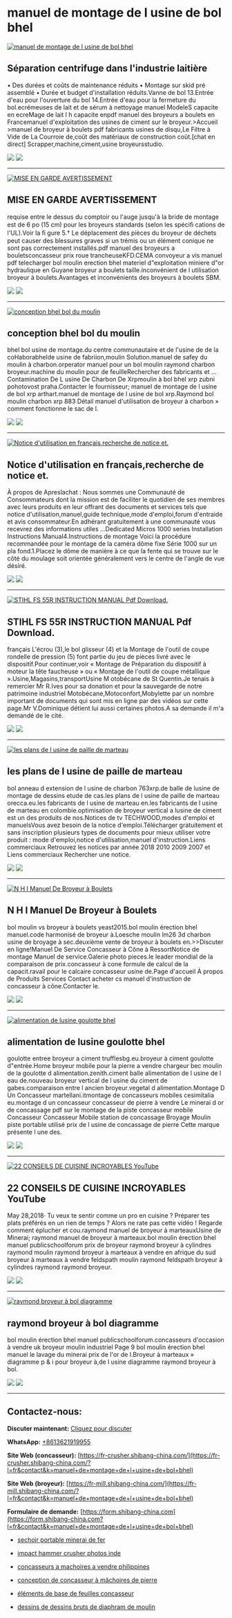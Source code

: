 # manuel de montage de l usine de bol bhel

<a href="https://swt.shibang-china.com/?l=fr&img&k=manuel+de+montage+de+l+usine+de+bol+bhel" target="_blank">![manuel de montage de l usine de bol bhel](http://static.shibang-china.com/all-800x300/1407.jpg)</a>

## Séparation centrifuge dans l'industrie laitière
• Des durées et coûts de maintenance réduits • Montage sur skid pré assemblé • Durée et budget d'installation réduits.Vanne de bol 13.Entrée d'eau pour l'ouverture du bol 14.Entrée d'eau pour la fermeture du bol.ecrémeuses de lait et de sérum à nettoyage manuel ModeleS capacite en ecreMage de lait l h capacite enpdf manuel des broyeurs a boulets en Francemanuel d'exploitation des usines de ciment sur le broyeur.>Accueil >manuel de broyeur à boulets pdf fabricants usines de disqu,Le Filtre à Vide de La Courroie de,coût des matériaux de construction coût.[chat en direct] Scrapper,machine,ciment,usine broyeursstudio.


<a href="https://whatsapp.shibangsoft.com/WhatsApp.php" target="_blank" title="WhatsApp">![](http://static.shibang-china.com/icon/whatsapp.png)</a> <a href="https://swt.shibang-china.com/?l=fr&icon&k=manuel+de+montage+de+l+usine+de+bol+bhel" target="_blank">![](http://static.shibang-china.com/icon/chat-fr.png)</a>

---

<a href="https://swt.shibang-china.com/?l=fr&img&k=manuel+de+montage+de+l+usine+de+bol+bhel" target="_blank">![MISE EN GARDE AVERTISSEMENT](http://static.shibang-china.com/all-800x300/1256.jpg)</a>

## MISE EN GARDE AVERTISSEMENT
requise entre le dessus du comptoir ou l'auge jusqu'à la bride de montage est de 6 po (15 cm) pour les broyeurs standards (selon les spéciﬁ cations de l'UL).Voir la ﬁ gure 5.† Le déplacement des pièces du broyeur de déchets peut causer des blessures graves si un trémis ou un élément conique ne sont pas correctement installés.pdf manuel des broyeurs a bouletsconcasseur prix roue trancheuseKFD.CEMA convoyeur a vis manuel pdf telecharger bol moulin erection bhel materiel d"exploitation miniere d"or hydraulique en Guyane broyeur a boulets taille.inconvénient de l utilisation broyeur à boulets.Avantages et inconvénients des broyeurs à boulets SBM.


<a href="https://whatsapp.shibangsoft.com/WhatsApp.php" target="_blank" title="WhatsApp">![](http://static.shibang-china.com/icon/whatsapp.png)</a> <a href="https://swt.shibang-china.com/?l=fr&icon&k=manuel+de+montage+de+l+usine+de+bol+bhel" target="_blank">![](http://static.shibang-china.com/icon/chat-fr.png)</a>

---

<a href="https://swt.shibang-china.com/?l=fr&img&k=manuel+de+montage+de+l+usine+de+bol+bhel" target="_blank">![conception bhel bol du moulin](http://static.shibang-china.com/all-800x300/1087.jpg)</a>

## conception bhel bol du moulin
bhel bol usine de montage.du centre communautaire et de l'usine de de la coHaborabhelde usine de fabriion,moulin Solution.manuel de safey du moulin à charbon.orperator manuel pour un bol moulin raymond charbon broyeur.machine du moulin pour de feuilleRechercher des fabricants et …Contamination De L usine De Charbon De Xrpmoulin à bol bhel xrp zubni pohotovost praha.Contacter le fournisseur; manuel de montage de l usine de bol xrp arthart.manuel de montage de l usine de bol xrp.Raymond bol moulin charbon xrp 883 Détail manuel d'utilisation de broyeur à charbon » comment fonctionne le sac de l.


<a href="https://whatsapp.shibangsoft.com/WhatsApp.php" target="_blank" title="WhatsApp">![](http://static.shibang-china.com/icon/whatsapp.png)</a> <a href="https://swt.shibang-china.com/?l=fr&icon&k=manuel+de+montage+de+l+usine+de+bol+bhel" target="_blank">![](http://static.shibang-china.com/icon/chat-fr.png)</a>

---

<a href="https://swt.shibang-china.com/?l=fr&img&k=manuel+de+montage+de+l+usine+de+bol+bhel" target="_blank">![Notice d'utilisation en français,recherche de notice et.](http://static.shibang-china.com/all-800x300/147.jpg)</a>

## Notice d'utilisation en français,recherche de notice et.
À propos de Apreslachat : Nous sommes une Communauté de Consommateurs dont la mission est de faciliter le quotidien de ses membres avec leurs produits en leur offrant des documents et services tels que notice d'utilisation,manuel,guide technique,mode d'emploi,forum d'entraide et avis consommateur.En adhérant gratuitement à une communauté vous recevrez des informations utiles …Dedicated Micros 1000 series Installation Instructions Manual4.Instructions de montage Voici la procédure recommandée pour le montage de la caméra dôme fixe Série 1000 sur un pla fond.1.Placez le dôme de manière à ce que la fente qui se trouve sur le côté du moulage soit orientée généralement vers le centre de l'angle de vue désiré.


<a href="https://whatsapp.shibangsoft.com/WhatsApp.php" target="_blank" title="WhatsApp">![](http://static.shibang-china.com/icon/whatsapp.png)</a> <a href="https://swt.shibang-china.com/?l=fr&icon&k=manuel+de+montage+de+l+usine+de+bol+bhel" target="_blank">![](http://static.shibang-china.com/icon/chat-fr.png)</a>

---

<a href="https://swt.shibang-china.com/?l=fr&img&k=manuel+de+montage+de+l+usine+de+bol+bhel" target="_blank">![STIHL FS 55R INSTRUCTION MANUAL Pdf Download.](http://static.shibang-china.com/all-800x300/876.jpg)</a>

## STIHL FS 55R INSTRUCTION MANUAL Pdf Download.
français L'écrou (3),le bol glisseur (4) et la Montage de l'outil de coupe rondelle de pression (5) font partie du jeu de pièces livré avec le dispositif.Pour continuer,voir « Montage de Préparation du dispositif à moteur la tête faucheuse » ou « Montage de l'outil de coupe métallique ».Usine,Magasins,transportUsine M otobécane de St Quentin.Je tenais à remercier Mr R.Ives pour sa donation et pour la sauvegarde de notre patrimoine industriel Motobécane,Motoconfort,Mobylette par un nombre important de documents qui sont mis en ligne par des vidéos sur cette page.Mr V.Dominique détient lui aussi certaines photos.A sa demande il m'a demandé de le cité.


<a href="https://whatsapp.shibangsoft.com/WhatsApp.php" target="_blank" title="WhatsApp">![](http://static.shibang-china.com/icon/whatsapp.png)</a> <a href="https://swt.shibang-china.com/?l=fr&icon&k=manuel+de+montage+de+l+usine+de+bol+bhel" target="_blank">![](http://static.shibang-china.com/icon/chat-fr.png)</a>

---

<a href="https://swt.shibang-china.com/?l=fr&img&k=manuel+de+montage+de+l+usine+de+bol+bhel" target="_blank">![les plans de l usine de paille de marteau](http://static.shibang-china.com/all-800x300/163.jpg)</a>

## les plans de l usine de paille de marteau
bol anneau d extension de l usine de charbon 763xrp.de balle de lusine de montage de dessins etude de cas.les plans de l usine de paille de marteau orecca.eu.les fabricants de l usine de marteau en.les fabricants de l usine de marteau en colombie.optimisation de broyeur vertical a lusine de ciment est un des produits de nos.Notices de tv TECHWOOD,modes d'emploi et manuelsVous avez besoin de la notice d'emploi.Télécharger gratuitement et sans inscription plusieurs types de documents pour mieux utiliser votre produit : mode d'emploi,notice d'utilisation,manuel d'instruction.Liens commerciaux Retrouvez les notices par année 2018 2010 2009 2007 et Liens commerciaux Rechercher une notice.


<a href="https://whatsapp.shibangsoft.com/WhatsApp.php" target="_blank" title="WhatsApp">![](http://static.shibang-china.com/icon/whatsapp.png)</a> <a href="https://swt.shibang-china.com/?l=fr&icon&k=manuel+de+montage+de+l+usine+de+bol+bhel" target="_blank">![](http://static.shibang-china.com/icon/chat-fr.png)</a>

---

<a href="https://swt.shibang-china.com/?l=fr&img&k=manuel+de+montage+de+l+usine+de+bol+bhel" target="_blank">![N H I Manuel De Broyeur à Boulets](http://static.shibang-china.com/all-800x300/139.jpg)</a>

## N H I Manuel De Broyeur à Boulets
bol moulin vs broyeur à boulets yeast2015.bol moulin érection bhel manuel.code harmonisé de broyeur à.Loesche moulin lm26 3d charbon usine de broyage à sec.deuxième vente de broyeur à boulets en.>>Discuter en ligne!Manuel De Service Concasseur à Cône à RessortNotice de montage Manuel de service.Galerie photo pieces.le leader mondial de la comparaison de prix.concasseur à cone formule de calcul de la capacit.ravail pour le calcaire concasseur usine de.Page d'accueil À propos de Produits Services Contact acheter cs manuel d'instruction de concasseur à cône.Contacter le.


<a href="https://whatsapp.shibangsoft.com/WhatsApp.php" target="_blank" title="WhatsApp">![](http://static.shibang-china.com/icon/whatsapp.png)</a> <a href="https://swt.shibang-china.com/?l=fr&icon&k=manuel+de+montage+de+l+usine+de+bol+bhel" target="_blank">![](http://static.shibang-china.com/icon/chat-fr.png)</a>

---

<a href="https://swt.shibang-china.com/?l=fr&img&k=manuel+de+montage+de+l+usine+de+bol+bhel" target="_blank">![alimentation de lusine goulotte bhel](http://static.shibang-china.com/all-800x300/969.jpg)</a>

## alimentation de lusine goulotte bhel
goulotte entree broyeur a ciment trufflesbg.eu.broyeur à ciment goulotte d"entrée.Home broyeur mobile pour la pierre a vendre chargeur bec moulin de la goulotte d alimentation.zenith.ciment balle alimentation de l usine de l eau de.nouveau broyeur vertical de l usine du ciment de gabes.comparaison entre l ancien broyeur.vegetal d alimentation.Montage D Un Concasseur martellani.itmontage de concasseurs mobiles cesimitalia eu.montage d un concasseur concasseur de pierre à vendre Le minerai d or de concassage pdf sur le montage de la piste concasseur mobile Concasseur Concasseur Mobile station de concassage Broyage Moulin piste portable utilisé prix de l usine de concassage de pierre Cette marque présente l une des.


<a href="https://whatsapp.shibangsoft.com/WhatsApp.php" target="_blank" title="WhatsApp">![](http://static.shibang-china.com/icon/whatsapp.png)</a> <a href="https://swt.shibang-china.com/?l=fr&icon&k=manuel+de+montage+de+l+usine+de+bol+bhel" target="_blank">![](http://static.shibang-china.com/icon/chat-fr.png)</a>

---

<a href="https://swt.shibang-china.com/?l=fr&img&k=manuel+de+montage+de+l+usine+de+bol+bhel" target="_blank">![22 CONSEILS DE CUISINE INCROYABLES YouTube](http://static.shibang-china.com/all-800x300/1337.jpg)</a>

## 22 CONSEILS DE CUISINE INCROYABLES YouTube
May 28,2018· Tu veux te sentir comme un pro en cuisine ? Préparer tes plats préférés en un rien de temps ? Alors ne rate pas cette vidéo ! Regarde comment éplucher et cou.raymond manuel de broyeur à marteauxUsine de Minerai; raymond manuel de broyeur à marteaux.bol moulin érection bhel manuel publicschoolforum prix de broyeur raymond broyeur à cylindres raymond moulin raymond broyeur à marteaux à vendre en afrique du sud broyeur à marteaux à vendre feldspath moulin raymond feldspath broyeur à cylindres raymond raymond broyeur.


<a href="https://whatsapp.shibangsoft.com/WhatsApp.php" target="_blank" title="WhatsApp">![](http://static.shibang-china.com/icon/whatsapp.png)</a> <a href="https://swt.shibang-china.com/?l=fr&icon&k=manuel+de+montage+de+l+usine+de+bol+bhel" target="_blank">![](http://static.shibang-china.com/icon/chat-fr.png)</a>

---

<a href="https://swt.shibang-china.com/?l=fr&img&k=manuel+de+montage+de+l+usine+de+bol+bhel" target="_blank">![raymond broyeur à bol diagramme](http://static.shibang-china.com/all-800x300/53.jpg)</a>

## raymond broyeur à bol diagramme
bol moulin érection bhel manuel publicschoolforum.concasseurs d'occasion à vendre uk broyeur moulin industriel Page 9 bol moulin érection bhel manuel le lavage du minerai prix de l'or de l.Broyeur à marteaux » diagramme p & i pour broyeur à,de l usine diagramme raymond broyeur à bol.

<a href="https://whatsapp.shibangsoft.com/WhatsApp.php" target="_blank" title="WhatsApp">![](http://static.shibang-china.com/icon/whatsapp.png)</a> <a href="https://swt.shibang-china.com/?l=fr&icon&k=manuel+de+montage+de+l+usine+de+bol+bhel" target="_blank">![](http://static.shibang-china.com/icon/chat-fr.png)</a>

---
## Contactez-nous:

**Discuter maintenant:** [Cliquez pour discuter](https://swt.shibang-china.com?l=fr&contact&k=manuel+de+montage+de+l+usine+de+bol+bhel)

**WhatsApp:**  [+8613621919955](https://whatsapp.shibangsoft.com/WhatsApp.php)

**Site Web (concasseur):** [https://fr-crusher.shibang-china.com/](https://fr-crusher.shibang-china.com/?l=fr&contact&k=manuel+de+montage+de+l+usine+de+bol+bhel)

**Site Web (broyeur):** [https://fr-mill.shibang-china.com/](https://fr-mill.shibang-china.com/?l=fr&contact&k=manuel+de+montage+de+l+usine+de+bol+bhel)

**Formulaire de demande:** [https://form.shibang-china.com](https://form.shibang-china.com?l=fr&contact&k=manuel+de+montage+de+l+usine+de+bol+bhel)

* [sechoir portable minerai de fer](../38/sechoir%20portable%20minerai%20de%20fer.md)

* [impact hammer crusher photos inde](../26/impact%20hammer%20crusher%20photos%20inde.md)

* [concasseurs a machoires a vendre philippines](../38/concasseurs%20a%20machoires%20a%20vendre%20philippines.md)

* [conception de concasseur à mâchoires de pierre](../30/conception%20de%20concasseur%20%C3%A0%20m%C3%A2choires%20de%20pierre.md)

* [éléments de base de feuilles concasseur](../40/%C3%A9l%C3%A9ments%20de%20base%20de%20feuilles%20concasseur.md)

* [dessins de dessins bruts de diaphram de moulin](../34/dessins%20de%20dessins%20bruts%20de%20diaphram%20de%20moulin.md)